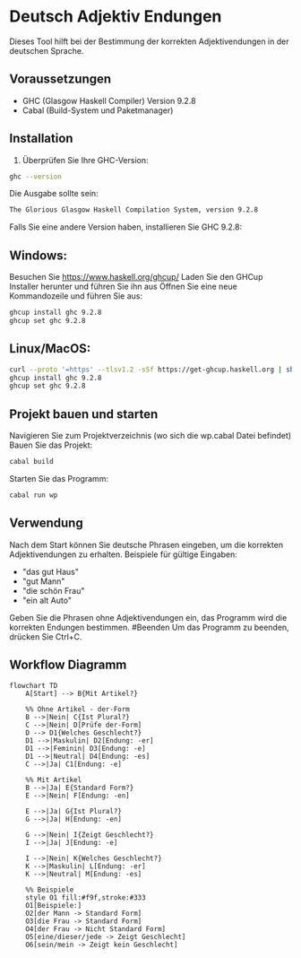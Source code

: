 # Deutsch Adjektiv Endungen

Dieses Tool hilft bei der Bestimmung der korrekten Adjektivendungen in der deutschen Sprache.

## Voraussetzungen

- GHC (Glasgow Haskell Compiler) Version 9.2.8
- Cabal (Build-System und Paketmanager)

## Installation

1. Überprüfen Sie Ihre GHC-Version:
```bash
ghc --version
```

Die Ausgabe sollte sein:
```bash
The Glorious Glasgow Haskell Compilation System, version 9.2.8
```
Falls Sie eine andere Version haben, installieren Sie GHC 9.2.8:
## Windows:

Besuchen Sie https://www.haskell.org/ghcup/
Laden Sie den GHCup Installer herunter und führen Sie ihn aus
Öffnen Sie eine neue Kommandozeile und führen Sie aus:
```bash
ghcup install ghc 9.2.8
ghcup set ghc 9.2.8
```

## Linux/MacOS:
```bash
curl --proto '=https' --tlsv1.2 -sSf https://get-ghcup.haskell.org | sh
ghcup install ghc 9.2.8
ghcup set ghc 9.2.8
```
## Projekt bauen und starten

Navigieren Sie zum Projektverzeichnis (wo sich die wp.cabal Datei befindet)
Bauen Sie das Projekt:
```bash
cabal build
```
Starten Sie das Programm:
```bash
cabal run wp
```
## Verwendung
Nach dem Start können Sie deutsche Phrasen eingeben, um die korrekten Adjektivendungen zu erhalten.
Beispiele für gültige Eingaben:

- "das gut Haus"
- "gut Mann"
- "die schön Frau"
- "ein alt Auto"

Geben Sie die Phrasen ohne Adjektivendungen ein, das Programm wird die korrekten Endungen bestimmen.
#Beenden
Um das Programm zu beenden, drücken Sie Ctrl+C.


## Workflow Diagramm

```mermaid
flowchart TD
    A[Start] --> B{Mit Artikel?}
    
    %% Ohne Artikel - der-Form
    B -->|Nein| C{Ist Plural?}
    C -->|Nein| D[Prüfe der-Form]
    D --> D1{Welches Geschlecht?}
    D1 -->|Maskulin| D2[Endung: -er]
    D1 -->|Feminin| D3[Endung: -e]
    D1 -->|Neutral| D4[Endung: -es]
    C -->|Ja| C1[Endung: -e]

    %% Mit Artikel
    B -->|Ja| E{Standard Form?}
    E -->|Nein| F[Endung: -en]
    
    E -->|Ja| G{Ist Plural?}
    G -->|Ja| H[Endung: -en]
    
    G -->|Nein| I{Zeigt Geschlecht?}
    I -->|Ja| J[Endung: -e]
    
    I -->|Nein| K{Welches Geschlecht?}
    K -->|Maskulin| L[Endung: -er]
    K -->|Neutral| M[Endung: -es]

    %% Beispiele
    style O1 fill:#f9f,stroke:#333
    O1[Beispiele:]
    O2[der Mann -> Standard Form]
    O3[die Frau -> Standard Form]
    O4[der Frau -> Nicht Standard Form]
    O5[eine/dieser/jede -> Zeigt Geschlecht]
    O6[sein/mein -> Zeigt kein Geschlecht]